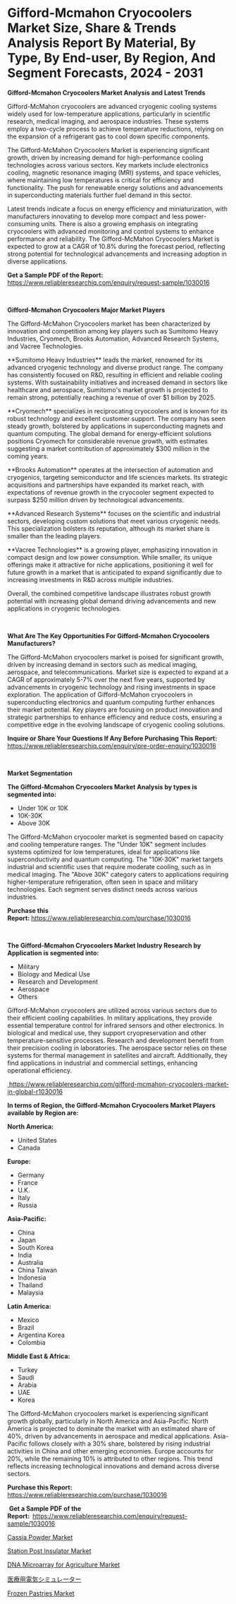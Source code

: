 <p><h1>Gifford-Mcmahon Cryocoolers Market Size, Share & Trends Analysis Report By Material, By Type, By End-user, By Region, And Segment Forecasts, 2024 - 2031</h1></p><p><strong>Gifford-Mcmahon Cryocoolers Market Analysis and Latest Trends</strong></p>
<p><p>Gifford-McMahon cryocoolers are advanced cryogenic cooling systems widely used for low-temperature applications, particularly in scientific research, medical imaging, and aerospace industries. These systems employ a two-cycle process to achieve temperature reductions, relying on the expansion of a refrigerant gas to cool down specific components.</p><p>The Gifford-McMahon Cryocoolers Market is experiencing significant growth, driven by increasing demand for high-performance cooling technologies across various sectors. Key markets include electronics cooling, magnetic resonance imaging (MRI) systems, and space vehicles, where maintaining low temperatures is critical for efficiency and functionality. The push for renewable energy solutions and advancements in superconducting materials further fuel demand in this sector.</p><p>Latest trends indicate a focus on energy efficiency and miniaturization, with manufacturers innovating to develop more compact and less power-consuming units. There is also a growing emphasis on integrating cryocoolers with advanced monitoring and control systems to enhance performance and reliability. The Gifford-McMahon Cryocoolers Market is expected to grow at a CAGR of 10.8% during the forecast period, reflecting strong potential for technological advancements and increasing adoption in diverse applications.</p></p>
<p><strong>Get a Sample PDF of the Report:&nbsp;</strong> <a href="https://www.reliableresearchiq.com/enquiry/request-sample/1030016">https://www.reliableresearchiq.com/enquiry/request-sample/1030016</a></p>
<p>&nbsp;</p>
<p><strong>Gifford-Mcmahon Cryocoolers Major Market Players</strong></p>
<p><p>The Gifford-McMahon Cryocoolers market has been characterized by innovation and competition among key players such as Sumitomo Heavy Industries, Cryomech, Brooks Automation, Advanced Research Systems, and Vacree Technologies.</p><p>**Sumitomo Heavy Industries** leads the market, renowned for its advanced cryogenic technology and diverse product range. The company has consistently focused on R&D, resulting in efficient and reliable cooling systems. With sustainability initiatives and increased demand in sectors like healthcare and aerospace, Sumitomo's market growth is projected to remain strong, potentially reaching a revenue of over $1 billion by 2025.</p><p>**Cryomech** specializes in reciprocating cryocoolers and is known for its robust technology and excellent customer support. The company has seen steady growth, bolstered by applications in superconducting magnets and quantum computing. The global demand for energy-efficient solutions positions Cryomech for considerable revenue growth, with estimates suggesting a market contribution of approximately $300 million in the coming years.</p><p>**Brooks Automation** operates at the intersection of automation and cryogenics, targeting semiconductor and life sciences markets. Its strategic acquisitions and partnerships have expanded its market reach, with expectations of revenue growth in the cryocooler segment expected to surpass $250 million driven by technological advancements.</p><p>**Advanced Research Systems** focuses on the scientific and industrial sectors, developing custom solutions that meet various cryogenic needs. This specialization bolsters its reputation, although its market share is smaller than the leading players.</p><p>**Vacree Technologies** is a growing player, emphasizing innovation in compact design and low power consumption. While smaller, its unique offerings make it attractive for niche applications, positioning it well for future growth in a market that is anticipated to expand significantly due to increasing investments in R&D across multiple industries. </p><p>Overall, the combined competitive landscape illustrates robust growth potential with increasing global demand driving advancements and new applications in cryogenic technologies.</p></p>
<p>&nbsp;</p>
<p><strong>What Are The Key Opportunities For Gifford-Mcmahon Cryocoolers Manufacturers?</strong></p>
<p><p>The Gifford-McMahon cryocoolers market is poised for significant growth, driven by increasing demand in sectors such as medical imaging, aerospace, and telecommunications. Market size is expected to expand at a CAGR of approximately 5-7% over the next five years, supported by advancements in cryogenic technology and rising investments in space exploration. The application of Gifford-McMahon cryocoolers in superconducting electronics and quantum computing further enhances their market potential. Key players are focusing on product innovation and strategic partnerships to enhance efficiency and reduce costs, ensuring a competitive edge in the evolving landscape of cryogenic cooling solutions.</p></p>
<p><strong>Inquire or Share Your Questions If Any Before Purchasing This Report:</strong> <a href="https://www.reliableresearchiq.com/enquiry/pre-order-enquiry/1030016">https://www.reliableresearchiq.com/enquiry/pre-order-enquiry/1030016</a></p>
<p>&nbsp;</p>
<p><strong>Market Segmentation</strong></p>
<p><strong>The Gifford-Mcmahon Cryocoolers Market Analysis by types is segmented into:</strong></p>
<p><ul><li>Under 10K or 10K</li><li>10K-30K</li><li>Above 30K</li></ul></p>
<p><p>The Gifford-McMahon cryocooler market is segmented based on capacity and cooling temperature ranges. The "Under 10K" segment includes systems optimized for low temperatures, ideal for applications like superconductivity and quantum computing. The "10K-30K" market targets industrial and scientific uses that require moderate cooling, such as in medical imaging. The "Above 30K" category caters to applications requiring higher-temperature refrigeration, often seen in space and military technologies. Each segment serves distinct needs across various industries.</p></p>
<p><strong>Purchase this Report:&nbsp;</strong><a href="https://www.reliableresearchiq.com/purchase/1030016">https://www.reliableresearchiq.com/purchase/1030016</a></p>
<p>&nbsp;</p>
<p><strong>The Gifford-Mcmahon Cryocoolers Market Industry Research by Application is segmented into:</strong></p>
<p><ul><li>Military</li><li>Biology and Medical Use</li><li>Research and Development</li><li>Aerospace</li><li>Others</li></ul></p>
<p><p>Gifford-McMahon cryocoolers are utilized across various sectors due to their efficient cooling capabilities. In military applications, they provide essential temperature control for infrared sensors and other electronics. In biological and medical use, they support cryopreservation and other temperature-sensitive processes. Research and development benefit from their precision cooling in laboratories. The aerospace sector relies on these systems for thermal management in satellites and aircraft. Additionally, they find applications in industrial and commercial settings, enhancing operational efficiency.</p></p>
<p><a href="https://www.reliableresearchiq.com/gifford-mcmahon-cryocoolers-market-in-global-r1030016">&nbsp;https://www.reliableresearchiq.com/gifford-mcmahon-cryocoolers-market-in-global-r1030016</a></p>
<p><strong>In terms of Region, the Gifford-Mcmahon Cryocoolers Market Players available by Region are:</strong></p>
<p>
    <p> <strong> North America: </strong>
        <ul>
            <li>United States</li>
            <li>Canada</li>
        </ul>
        </p> 
    <p> <strong> Europe: </strong>
        <ul>
            <li>Germany</li>
            <li>France</li>
            <li>U.K.</li>
            <li>Italy</li>
            <li>Russia</li>
        </ul>
        </p> 
    <p> <strong> Asia-Pacific: </strong>
        <ul>
            <li>China</li>
            <li>Japan</li>
            <li>South Korea</li>
            <li>India</li>
            <li>Australia</li>
            <li>China Taiwan</li>
            <li>Indonesia</li>
            <li>Thailand</li>
            <li>Malaysia</li>
        </ul>
        </p> 
    <p> <strong> Latin America: </strong>
        <ul>
            <li>Mexico</li>
            <li>Brazil</li>
            <li>Argentina Korea</li>
            <li>Colombia</li>
        </ul>
        </p> 
    <p> <strong> Middle East & Africa: </strong>
        <ul>
            <li>Turkey</li>
            <li>Saudi</li>
            <li>Arabia</li>
            <li>UAE</li>
            <li>Korea</li>
        </ul>
    </p>
    </p>
<p><p>The Gifford-McMahon cryocoolers market is experiencing significant growth globally, particularly in North America and Asia-Pacific. North America is projected to dominate the market with an estimated share of 40%, driven by advancements in aerospace and medical applications. Asia-Pacific follows closely with a 30% share, bolstered by rising industrial activities in China and other emerging economies. Europe accounts for 20%, while the remaining 10% is attributed to other regions. This trend reflects increasing technological innovations and demand across diverse sectors.</p></p>
<p><strong>Purchase this Report: </strong><a href="https://www.reliableresearchiq.com/purchase/1030016">https://www.reliableresearchiq.com/purchase/1030016</a></p>
<p>&nbsp;<strong>Get a Sample PDF of the Report:&nbsp;&nbsp;</strong><a href="https://www.reliableresearchiq.com/enquiry/request-sample/1030016">https://www.reliableresearchiq.com/enquiry/request-sample/1030016</a></p>
<p><strong></strong></p>
<p><p><a href="https://medium.com/@alanernser/this-report-aims-to-provide-a-comprehensive-presentation-of-the-global-market-for-cassia-powder-04e0da82bbfe">Cassia Powder Market</a></p><p><a href="https://issuu.com/reportprime-2/docs/station-post-insulator-market-size-_9459c6e9c67c56">Station Post Insulator Market</a></p><p><a href="https://github.com/gailasejs/Market-Research-Report-List-1/blob/main/dna-microarray-for-agriculture-market.md">DNA Microarray for Agriculture Market</a></p><p><a href="https://medium.com/@adfwe254/medical-electro-simulators-market-%E3%81%AE%E3%82%B0%E3%83%AD%E3%83%BC%E3%83%90%E3%83%AB%E5%B8%82%E5%A0%B4%E6%A6%82%E8%A6%81%E3%81%AF-%E4%B8%96%E7%95%8C%E3%81%8A%E3%82%88%E3%81%B3%E4%B8%BB%E8%A6%81%E5%B8%82%E5%A0%B4%E3%81%AB%E3%81%8A%E3%81%91%E3%82%8B%E6%A5%AD%E7%95%8C%E3%81%AB%E5%BD%B1%E9%9F%BF%E3%82%92%E4%B8%8E%E3%81%88%E3%82%8B%E4%B8%BB%E8%A6%81%E3%81%AA%E3%83%88%E3%83%AC%E3%83%B3%E3%83%89%E3%81%AB%E3%81%A4%E3%81%84%E3%81%A6-%E7%8B%AC%E8%87%AA%E3%81%AE%E8%A6%96%E7%82%B9%E3%82%92%E6%8F%90%E4%BE%9B%E3%81%97%E3%81%BE%E3%81%99-2434ced8da13">医療用電気シミュレーター</a></p><p><a href="https://medium.com/@glenmyftiu133/the-frozen-pastries-market-is-experiencing-higher-than-anticipated-demand-compared-to-8d65368594d7">Frozen Pastries Market</a></p></p>